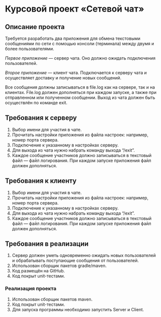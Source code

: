 # Курсовой проект «Сетевой чат»
## Описание проекта
Требуется разработать два приложения для обмена текстовыми сообщениями по сети с помощью консоли (терминала) между двумя и более пользователями.

*Первое приложение* — сервер чата. Оно должно ожидать подключения пользователей.

*Второе приложение* — клиент чата. Подключается к серверу чата и осуществляет доставку и получение новых сообщений.

Все сообщения должны записываться в file.log как на сервере, так и на клиентах. File.log должен дополняться при каждом запуске, а также при отправленном или полученном сообщении. Выход из чата должен быть осуществлён по команде exit.

## Требования к серверу
1. Выбор имени для участия в чате.
2. Прочитать настройки приложения из файла настроек: например, номер порта сервера.
3. Подключение к указанному в настройках серверу.
4. Для выхода из чата нужно набрать команду выхода “/exit”.
5. Каждое сообщение участников должно записываться в текстовый файл — файл логирования. При каждом запуске приложения файл должен дополняться.

 ## Требования к клиенту
1. Выбор имени для участия в чате.
2. Прочитать настройки приложения из файла настроек: например, номер порта сервера.
3. Подключение к указанному в настройках серверу.
4. Для выхода из чата нужно набрать команду выхода “/exit”.
5. Каждое сообщение участников должно записываться в текстовый файл — файл логирования. При каждом запуске приложения файл должен дополняться.

## Требования в реализации
1. Сервер должен уметь одновременно ожидать новых пользователей и обрабатывать поступающие сообщения от пользователей.
2. Использован сборщик пакетов gradle/maven.
3. Код размещён на GitHub.
4. Код покрыт unit-тестами.
   
### Реализация проекта
1. Использован сборщик пакетов maven.
2. Код покрыт unit-тестами.
3. Для запуска программы необходимо запустить Server и Client.   